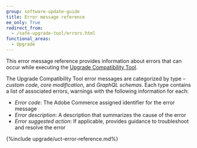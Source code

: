 ```yaml
---
group: software-update-guide
title: Error message reference
ee_only: True
redirect_from:
  - /safe-upgrade-tool/errors.html
functional_areas:
  - Upgrade
---
```


This error message reference provides information about errors that can occur while executing the [Upgrade Compatibility Tool]({{site.baseurl}}/upgrade-compatibility-tool/introduction.html).

The Upgrade Compatibility Tool error messages are categorized by type – *custom code*, *core modification*, and *GraphQL schemas*. Each type contains a list of associated errors, warnings with the following information for each:

*  *Error code*:  The Adobe Commerce assigned identifier for the error message
*  *Error description*:  A description that summarizes the cause of the error
*  *Error suggested action*:  If applicable, provides guidance to troubleshoot and resolve the error

{%include upgrade/uct-error-reference.md%}
